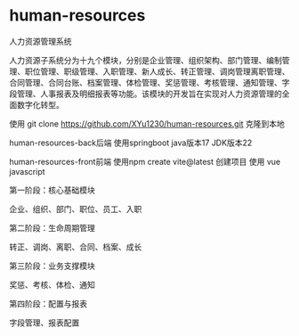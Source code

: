 # human-resources
人力资源管理系统

人力资源子系统分为十九个模块，分别是企业管理、组织架构、部门管理、编制管理、职位管理、职级管理、入职管理、新人成长、转正管理、调岗管理离职管理、合同管理、合同台账、档案管理、体检管理、奖惩管理、考核管理、通知管理、字段管理、人事报表及明细报表等功能。该模块的开发旨在实现对人力资源管理的全面数字化转型。

使用
git clone https://github.com/XYu1230/human-resources.git
克隆到本地

human-resources-back后端
使用springboot java版本17 JDK版本22

human-resources-front前端
使用npm create vite@latest 创建项目 
使用 vue javascript


第一阶段：核心基础模块

企业、组织、部门、职位、员工、入职

第二阶段：生命周期管理

转正、调岗、离职、合同、档案、成长

第三阶段：业务支撑模块

奖惩、考核、体检、通知

第四阶段：配置与报表

字段管理、报表配置

